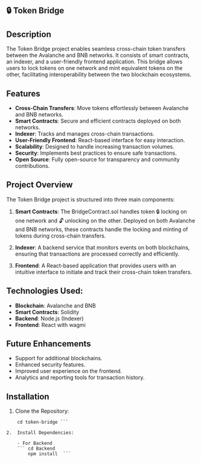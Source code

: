 ## 🔒 Token Bridge

## Description

The Token Bridge project enables seamless cross-chain token transfers between the Avalanche and BNB networks. It consists of smart contracts, an indexer, and a user-friendly frontend application. This bridge allows users to lock tokens on one network and mint equivalent tokens on the other, facilitating interoperability between the two blockchain ecosystems.

## Features

- **Cross-Chain Transfers**: Move tokens effortlessly between Avalanche and BNB networks.
- **Smart Contracts**: Secure and efficient contracts deployed on both networks.
- **Indexer**: Tracks and manages cross-chain transactions.
- **User-Friendly Frontend**: React-based interface for easy interaction.
- **Scalability**: Designed to handle increasing transaction volumes.
- **Security**: Implements best practices to ensure safe transactions.
- **Open Source**: Fully open-source for transparency and community contributions.

## Project Overview

The Token Bridge project is structured into three main components:

1. **Smart Contracts**: The BridgeContract.sol handles token 🔒 locking on one network and 🔓 unlocking on the other. Deployed on both Avalanche and BNB networks, these contracts handle the locking and minting of tokens during cross-chain transfers.

2. **Indexer**: A backend service that monitors events on both blockchains, ensuring that transactions are processed correctly and efficiently.

3. **Frontend**: A React-based application that provides users with an intuitive interface to initiate and track their cross-chain token transfers.

## Technologies Used:

- **Blockchain**: Avalanche and BNB
- **Smart Contracts**: Solidity
- **Backend**: Node.js (Indexer)
- **Frontend**: React with wagmi

## Future Enhancements

- Support for additional blockchains.
- Enhanced security features.
- Improved user experience on the frontend.
- Analytics and reporting tools for transaction history.


## Installation
1. Clone the Repository:

``` git clone https://github.com/samreenmj/token-bridge.git
    cd token-bridge ```

2.  Install Dependencies:

    - For Backend
    ``` cd Backend
        npm install  ```